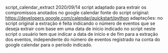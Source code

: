 script_calendar_extract
2020/09/14
script adaptado para extrair os compromissos anotados no google calendar
fonte do script original: https://developers.google.com/calendar/quickstart/python
adaptações: no script original a extração é feita indicando o número de eventos que se deseja extrair com base em uma data de início indicado no script
            neste script o usuário tem que indicar a data de início e de fim para a extração dos eventos, independente do número de eventos registrado
            na conta do google calendar para o período indicado.
